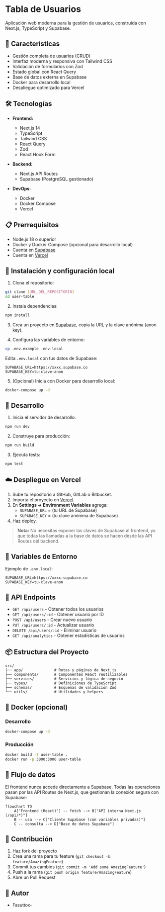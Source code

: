 # Tabla de Usuarios

Aplicación web moderna para la gestión de usuarios, construida con Next.js, TypeScript y Supabase.

## 🚀 Características

- Gestión completa de usuarios (CRUD)
- Interfaz moderna y responsiva con Tailwind CSS
- Validación de formularios con Zod
- Estado global con React Query
- Base de datos externa en Supabase
- Docker para desarrollo local
- Despliegue optimizado para Vercel

## 🛠️ Tecnologías

- **Frontend:**
  - Next.js 14
  - TypeScript
  - Tailwind CSS
  - React Query
  - Zod
  - React Hook Form

- **Backend:**
  - Next.js API Routes
  - Supabase (PostgreSQL gestionado)

- **DevOps:**
  - Docker
  - Docker Compose
  - Vercel

## 📋 Prerrequisitos

- Node.js 18 o superior
- Docker y Docker Compose (opcional para desarrollo local)
- Cuenta en [Supabase](https://supabase.com/)
- Cuenta en [Vercel](https://vercel.com/)

## 🔧 Instalación y configuración local

1. Clona el repositorio:
```bash
git clone [URL_DEL_REPOSITORIO]
cd user-table
```

2. Instala dependencias:
```bash
npm install
```

3. Crea un proyecto en [Supabase](https://app.supabase.com/), copia la URL y la clave anónima (anon key).

4. Configura las variables de entorno:
```bash
cp .env.example .env.local
```
Edita `.env.local` con tus datos de Supabase:
```env
SUPABASE_URL=https://xxxx.supabase.co
SUPABASE_KEY=tu-clave-anon
```

5. (Opcional) Inicia con Docker para desarrollo local:
```bash
docker-compose up -d
```

## 🚀 Desarrollo

1. Inicia el servidor de desarrollo:
```bash
npm run dev
```

2. Construye para producción:
```bash
npm run build
```

3. Ejecuta tests:
```bash
npm test
```

## ☁️ Despliegue en Vercel

1. Sube tu repositorio a GitHub, GitLab o Bitbucket.
2. Importa el proyecto en [Vercel](https://vercel.com/).
3. En **Settings → Environment Variables** agrega:
   - `SUPABASE_URL` = (tu URL de Supabase)
   - `SUPABASE_KEY` = (tu clave anónima de Supabase)
4. Haz deploy.

> **Nota:** No necesitas exponer las claves de Supabase al frontend, ya que todas las llamadas a la base de datos se hacen desde las API Routes del backend.

## 🔐 Variables de Entorno

Ejemplo de `.env.local`:
```env
SUPABASE_URL=https://xxxx.supabase.co
SUPABASE_KEY=tu-clave-anon
```

## 📝 API Endpoints

- `GET /api/users` - Obtener todos los usuarios
- `GET /api/users/:id` - Obtener usuario por ID
- `POST /api/users` - Crear nuevo usuario
- `PUT /api/users/:id` - Actualizar usuario
- `DELETE /api/users/:id` - Eliminar usuario
- `GET /api/analytics` - Obtener estadísticas de usuarios

## 📦 Estructura del Proyecto

```
src/
├── app/              # Rutas y páginas de Next.js
├── components/       # Componentes React reutilizables
├── services/         # Servicios y lógica de negocio
├── types/            # Definiciones de TypeScript
├── schemas/          # Esquemas de validación Zod
└── utils/            # Utilidades y helpers
```

## 🐳 Docker (opcional)

### Desarrollo
```bash
docker-compose up -d
```

### Producción
```bash
docker build -t user-table .
docker run -p 3000:3000 user-table
```

## 🔄 Flujo de datos

El frontend nunca accede directamente a Supabase. Todas las operaciones pasan por las API Routes de Next.js, que gestionan la conexión segura con Supabase:

```mermaid
flowchart TD
    A["Frontend (React)"] -- fetch --> B["API interna Next.js (/api/*)"]
    B -- usa --> C["Cliente Supabase (con variables privadas)"]
    C -- consulta --> D["Base de datos Supabase"]
```

## 🤝 Contribución

1. Haz fork del proyecto
2. Crea una rama para tu feature (`git checkout -b feature/AmazingFeature`)
3. Commit tus cambios (`git commit -m 'Add some AmazingFeature'`)
4. Push a la rama (`git push origin feature/AmazingFeature`)
5. Abre un Pull Request



## 👥 Autor

- Fasuttox-
